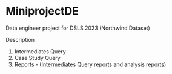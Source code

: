# MiniprojectDE
Data engineer project for DSLS 2023 (Northwind Dataset)

Description
 1. Intermediates Query
 2. Case Study Query
 3. Reports - (Intermediates Query reports and analysis reports)

